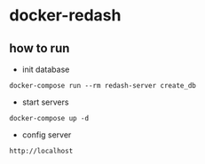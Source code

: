 # docker-redash

## how to run

- init database

```code
docker-compose run --rm redash-server create_db
```

- start servers

```code
docker-compose up -d
```

- config server

```code
http://localhost
```